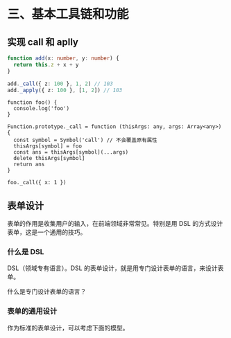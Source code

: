 # 三、基本工具链和功能

## 实现 call 和 aplly

```typescript
function add(x: number, y: number) {
  return this.z + x + y
}

add._call({ z: 100 }, 1, 2) // 103
add._apply({ z: 100 }, [1, 2]) // 103
```

```tsx
function foo() {
  console.log('foo')
}

Function.prototype._call = function (thisArgs: any, args: Array<any>) {
  const symbol = Symbol('call') // 不会覆盖原有属性
  thisArgs[symbol] = foo
  const ans = thisArgs[symbol](...args)
  delete thisArgs[symbol]
  return ans
}

foo._call({ x: 1 })
```

## 表单设计

表单的作用是收集用户的输入，在前端领域非常常见。特别是用 DSL 的方式设计表单，这是一个通用的技巧。

### 什么是 DSL

DSL（领域专有语言）。DSL 的表单设计，就是用专门设计表单的语言，来设计表单。

什么是专门设计表单的语言？

### 表单的通用设计

作为标准的表单设计，可以考虑下面的模型。
